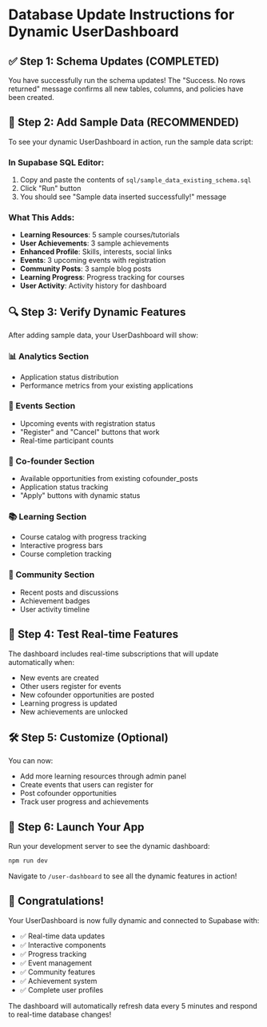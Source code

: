 # Database Update Instructions for Dynamic UserDashboard

## ✅ Step 1: Schema Updates (COMPLETED)
You have successfully run the schema updates! The "Success. No rows returned" message confirms all new tables, columns, and policies have been created.

## 🚀 Step 2: Add Sample Data (RECOMMENDED)

To see your dynamic UserDashboard in action, run the sample data script:

### In Supabase SQL Editor:
1. Copy and paste the contents of `sql/sample_data_existing_schema.sql`
2. Click "Run" button
3. You should see "Sample data inserted successfully!" message

### What This Adds:
- **Learning Resources**: 5 sample courses/tutorials
- **User Achievements**: 3 sample achievements
- **Enhanced Profile**: Skills, interests, social links
- **Events**: 3 upcoming events with registration
- **Community Posts**: 3 sample blog posts
- **Learning Progress**: Progress tracking for courses
- **User Activity**: Activity history for dashboard

## 🔍 Step 3: Verify Dynamic Features

After adding sample data, your UserDashboard will show:

### 📊 Analytics Section
- Application status distribution
- Performance metrics from your existing applications

### 📅 Events Section
- Upcoming events with registration status
- "Register" and "Cancel" buttons that work
- Real-time participant counts

### 👥 Co-founder Section
- Available opportunities from existing cofounder_posts
- Application status tracking
- "Apply" buttons with dynamic status

### 📚 Learning Section
- Course catalog with progress tracking
- Interactive progress bars
- Course completion tracking

### 💬 Community Section
- Recent posts and discussions
- Achievement badges
- User activity timeline

## 🎯 Step 4: Test Real-time Features

The dashboard includes real-time subscriptions that will update automatically when:
- New events are created
- Other users register for events
- New cofounder opportunities are posted
- Learning progress is updated
- New achievements are unlocked

## 🛠️ Step 5: Customize (Optional)

You can now:
- Add more learning resources through admin panel
- Create events that users can register for
- Post cofounder opportunities
- Track user progress and achievements

## 📱 Step 6: Launch Your App

Run your development server to see the dynamic dashboard:

```bash
npm run dev
```

Navigate to `/user-dashboard` to see all the dynamic features in action!

## 🎉 Congratulations!

Your UserDashboard is now fully dynamic and connected to Supabase with:
- ✅ Real-time data updates
- ✅ Interactive components
- ✅ Progress tracking
- ✅ Event management
- ✅ Community features
- ✅ Achievement system
- ✅ Complete user profiles

The dashboard will automatically refresh data every 5 minutes and respond to real-time database changes!